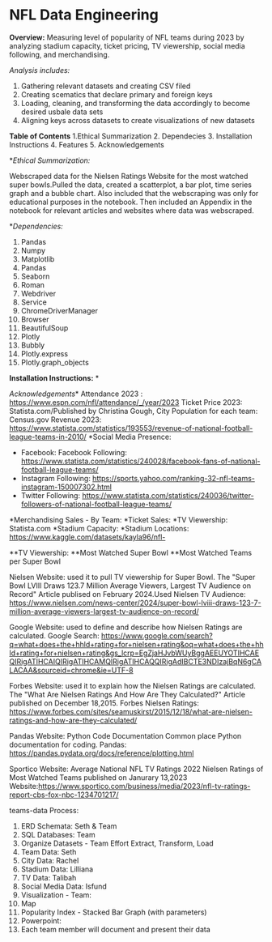 # NFL Data Engineering
**Overview:** Measuring level of popularity of NFL teams during 2023 by analyzing stadium capacity, ticket pricing, TV viewership, social media following, and merchandising. 


_Analysis includes:_
1. Gathering relevant datasets and creating CSV filed
2. Creating scematics that declare primary and foreign keys
3. Loading, cleaning, and transforming the data accordingly to become desired usbale data sets
4. Aligning keys across datasets to create visualizations of new datasets

**Table of Contents**
1.Ethical Summarization
2. Dependecies
3. Installation Instructions
4. Features
5. Acknowledgements

**Ethical Summarization:*

Webscraped data for the Nielsen Ratings Website for the most watched super bowls.Pulled the data, created a scatterplot, a bar plot, time series graph and a bubble chart. Also included that the webscraping was only for educational purposes in the notebook. Then included an Appendix in the notebook for relevant articles and websites where data was webscraped.

**Dependencies:*
1. Pandas
2. Numpy
3. Matplotlib
4. Pandas 
5. Seaborn 
6. Roman
7. Webdriver
8. Service
9. ChromeDriverManager
10. Browser
11. BeautifulSoup
12. Plotly
13. Bubbly
14. Plotly.express
15. Plotly.graph_objects


**Installation Instructions:**
*


*Acknowledgements**
Attendance 2023 : https://www.espn.com/nfl/attendance/_/year/2023
Ticket Price 2023: Statista.com/Published by Christina Gough,
City Population for each team: Census.gov
Revenue 2023: https://www.statista.com/statistics/193553/revenue-of-national-football-league-teams-in-2010/
*Social Media Presence:
   - Facebook: Facebook Following: https://www.statista.com/statistics/240028/facebook-fans-of-national-football-league-teams/
   - Instagram Following: https://sports.yahoo.com/ranking-32-nfl-teams-instagram-150007302.html
   - Twitter Following: https://www.statista.com/statistics/240036/twitter-followers-of-national-football-league-teams/

*Merchandising Sales - By Team:
*Ticket Sales:
*TV Viewership: Statista.com
*Stadium Capacity:
*Stadium Locations: https://www.kaggle.com/datasets/kayla96/nfl-

**TV Viewership:
**Most Watched Super Bowl
**Most Watched Teams per Super Bowl

Nielsen Website: used it to pull TV viewership for Super Bowl. The "Super Bowl LVIII Draws 123.7 Million Average Viewers, Largest TV Audience on Record" Article publised on February 2024.Used Nielsen TV Audience: https://www.nielsen.com/news-center/2024/super-bowl-lviii-draws-123-7-million-average-viewers-largest-tv-audience-on-record/

Google Website: used to define and describe how Nielsen Ratings are calculated. Google Search: https://www.google.com/search?q=what+does+the+hhld+rating+for+nielsen+rating&oq=what+does+the+hhld+rating+for+nielsen+rating&gs_lcrp=EgZjaHJvbWUyBggAEEUYOTIHCAEQIRigATIHCAIQIRigATIHCAMQIRigATIHCAQQIRigAdIBCTE3NDIzajBqN6gCALACAA&sourceid=chrome&ie=UTF-8

Forbes Website: used it to explain how the Nielsen Ratings are calculated. The "What Are Nielsen Ratings And How Are They Calculated?" Article published on December 18,2015. Forbes Nielsen Ratings: https://www.forbes.com/sites/seamuskirst/2015/12/18/what-are-nielsen-ratings-and-how-are-they-calculated/

Pandas Website: Python Code Documentation Common place Python documentation for coding. Pandas: https://pandas.pydata.org/docs/reference/plotting.html

Sportico Website: Average National NFL TV Ratings 2022 Nielsen Ratings of Most Watched Teams published on Janurary 13,2023 Website:https://www.sportico.com/business/media/2023/nfl-tv-ratings-report-cbs-fox-nbc-1234701217/


teams-data
Process:
1. ERD Schemata: Seth & Team
2. SQL Databases: Team
3. Organize Datasets - Team Effort
Extract, Transform, Load
1. Team Data: Seth
2. City Data: Rachel
3. Stadium Data: Lilliana
4. TV Data: Talibah
5. Social Media Data: Isfund
4. Visualization - Team:
1. Map
2. Popularity Index - Stacked Bar Graph (with parameters)
5. Powerpoint:
1. Each team member will document and present their data
